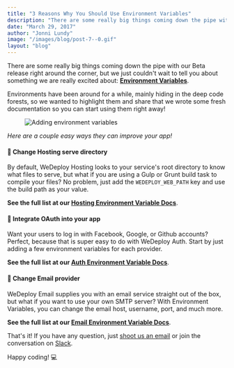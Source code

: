 ```yaml
---
title: "3 Reasons Why You Should Use Environment Variables"
description: "There are some really big things coming down the pipe with our Beta release right around the corner, but we just couldn't wait to tell you about something we are really excited about: Environment Variables."
date: "March 29, 2017"
author: "Jonni Lundy"
image: "/images/blog/post-7--0.gif"
layout: "blog"
---
```


<article>

There are some really big things coming down the pipe with our Beta release right around the corner, but we just couldn't wait to tell you about something we are really excited about: **[Environment Variables](/docs/intro/environment-variables/)**.

Environments have been around for a while, mainly hiding in the deep code forests, so we wanted to highlight them and share that we wrote some fresh documentation so you can start using them right away!

<figure>
  <img src="/images/blog/post-7--0.gif" alt="Adding environment variables">
</figure>

_Here are a couple easy ways they can improve your app!_
​
#### 🚀 Change Hosting serve directory
By default, WeDeploy Hosting looks to your service's root directory to know what files to serve, but what if you are using a Gulp or Grunt build task to compile your files? No problem, just add the `WEDEPLOY_WEB_PATH` key and use the build path as your value.

**See the full list at our [Hosting Environment Variable Docs](/docs/hosting/environment-variables/)**.

#### 🔐 Integrate OAuth into your app
Want your users to log in with Facebook, Google, or Github accounts? Perfect, because that is super easy to do with WeDeploy Auth. Start by just adding a few environment variables for each provider.

**See the full list at our [Auth Environment Variable Docs](/docs/auth/environment-variables/)**.

#### 📧 Change Email provider
WeDeploy Email supplies you with an email service straight out of the box, but what if you want to use your own SMTP server? With Environment Variables, you can change the email host, username, port, and much more.

**See the full list at our [Email Environment Variable Docs](/docs/email/environment-variables/)**.

That's it! If you have any question, just [shoot us an email](mailto:team@wedeploy.com) or join the conversation on [Slack](https://chat.wedeploy.com/).

Happy coding! 💻

</article>
